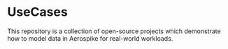 # UseCases

This repository is a collection of open-source projects which demonstrate how to model data in Aerospike for real-world workloads.
